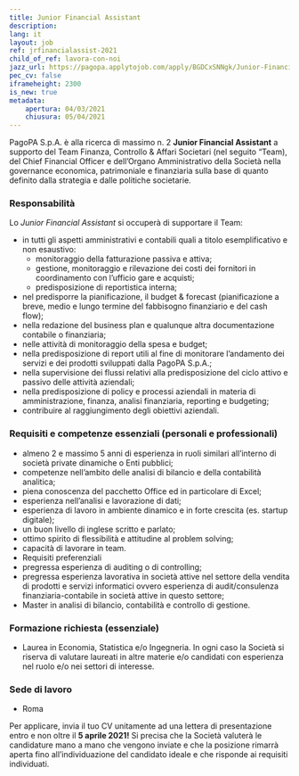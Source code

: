 ```yaml
---
title: Junior Financial Assistant
description:
lang: it
layout: job
ref: jrfinancialassist-2021
child_of_ref: lavora-con-noi
jazz_url: https://pagopa.applytojob.com/apply/BGDCxSNNgk/Junior-Financial-Assistant
pec_cv: false
iframeheight: 2300
is_new: true
metadata:
    apertura: 04/03/2021
    chiusura: 05/04/2021
---
```

 
PagoPA S.p.A. è alla ricerca di massimo n. 2 **Junior Financial Assistant** a supporto del Team Finanza, Controllo & Affari Societari (nel seguito “Team), del Chief Financial Officer e dell’Organo Amministrativo della Società nella governance economica, patrimoniale e finanziaria sulla base di quanto definito dalla strategia e dalle politiche societarie. 

### Responsabilità

Lo _Junior Financial Assistant_ si occuperà di supportare il Team:
- in tutti gli aspetti amministrativi e contabili quali a titolo esemplificativo e non esaustivo:
    - monitoraggio della fatturazione passiva e attiva;
    - gestione, monitoraggio e rilevazione dei costi dei fornitori in coordinamento con l’ufficio gare e acquisti;
    - predisposizione di reportistica interna;
- nel predisporre la pianificazione, il budget & forecast (pianificazione a breve, medio e lungo termine del fabbisogno finanziario e del cash flow);
- nella redazione del business plan e qualunque altra documentazione contabile o finanziaria;
- nelle attività di monitoraggio della spesa e budget;
- nella predisposizione di report utili al fine di monitorare l’andamento dei servizi e dei prodotti sviluppati dalla PagoPA S.p.A.;
- nella supervisione dei flussi relativi alla predisposizione del ciclo attivo e passivo delle attività aziendali;
- nella predisposizione di policy e processi aziendali in materia di amministrazione, finanza, analisi finanziaria, reporting e budgeting;
- contribuire al raggiungimento degli obiettivi aziendali.
 
### Requisiti e competenze essenziali (personali e professionali)

- almeno 2 e massimo 5 anni di esperienza in ruoli similari all’interno di società private dinamiche o Enti pubblici;
- competenze nell’ambito delle analisi di bilancio e della contabilità analitica;
- piena conoscenza del pacchetto Office ed in particolare di Excel;
- esperienza nell’analisi e lavorazione di dati;
- esperienza di lavoro in ambiente dinamico e in forte crescita (es. startup digitale);
- un buon livello di inglese scritto e parlato;
- ottimo spirito di flessibilità e attitudine al problem solving;
- capacità di lavorare in team.
- Requisiti preferenziali
- pregressa esperienza di auditing o di controlling;
- pregressa esperienza lavorativa in società attive nel settore della vendita di prodotti e servizi informatici ovvero esperienza di audit/consulenza finanziaria-contabile in società attive in questo settore;
- Master in analisi di bilancio, contabilità e controllo di gestione.
 
### Formazione richiesta (essenziale)

- Laurea in Economia, Statistica e/o Ingegneria. In ogni caso la Società si riserva di valutare laureati in altre materie e/o candidati con esperienza nel ruolo e/o nei settori di interesse.

### Sede di lavoro

- Roma

Per applicare, invia il tuo CV unitamente ad una lettera di presentazione entro e non oltre il **5 aprile  2021!** Si precisa che la Società valuterà le candidature mano a mano che vengono inviate e che la posizione rimarrà aperta fino all’individuazione del candidato ideale e che risponde ai requisiti individuati.

